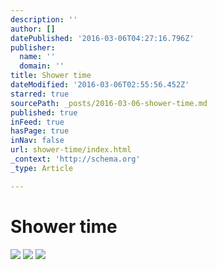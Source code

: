 ```yaml
---
description: ''
author: []
datePublished: '2016-03-06T04:27:16.796Z'
publisher:
  name: ''
  domain: ''
title: Shower time
dateModified: '2016-03-06T02:55:56.452Z'
starred: true
sourcePath: _posts/2016-03-06-shower-time.md
published: true
inFeed: true
hasPage: true
inNav: false
url: shower-time/index.html
_context: 'http://schema.org'
_type: Article

---
```

# Shower time
![](https://the-grid-user-content.s3-us-west-2.amazonaws.com/dbd80031-da39-49ec-98c7-b2dea0649a7d.png)
![](https://the-grid-user-content.s3-us-west-2.amazonaws.com/e3ec76de-8a45-487f-a175-202bcde5bc21.png)
![](https://the-grid-user-content.s3-us-west-2.amazonaws.com/cbebcff2-8c09-49a0-b990-96966aeca4a5.png)